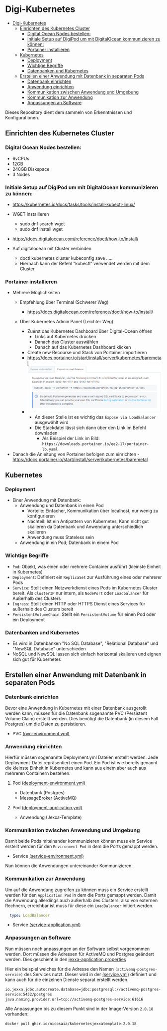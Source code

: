 # Digi-Kubernetes

- [Digi-Kubernetes](#digi-kubernetes)
  - [Einrichten des Kubernetes Cluster](#einrichten-des-kubernetes-cluster)
    - [Digital Ocean Nodes bestellen:](#digital-ocean-nodes-bestellen)
    - [Initiale Setup auf DigiPod um mit DigitalOcean kommunizieren zu können:](#initiale-setup-auf-digipod-um-mit-digitalocean-kommunizieren-zu-können)
    - [Portainer installieren](#portainer-installieren)
  - [Kubernetes](#kubernetes)
    - [Deployment](#deployment)
    - [Wichtige Begriffe](#wichtige-begriffe)
    - [Datenbanken und Kubernetes](#datenbanken-und-kubernetes)
  - [Erstellen einer Anwendung mit Datenbank in separaten Pods](#erstellen-einer-anwendung-mit-datenbank-in-separaten-pods)
    - [Datenbank einrichten](#datenbank-einrichten)
    - [Anwendung einrichten](#anwendung-einrichten)
    - [Kommunikation zwischen Anwendung und Umgebung](#kommunikation-zwischen-anwendung-und-umgebung)
    - [Kommunikation zur Anwendung](#kommunikation-zur-anwendung)
    - [Anpassungen an Software](#anpassungen-an-software)


Dieses Repository dient dem sammeln von Erkenntnissen und Konfigurationen.
## Einrichten des Kubernetes Cluster 

### Digital Ocean Nodes bestellen:

- 6vCPUs
- 12GB
- 240GB Diskspace
- 3 Nodes 

### Initiale Setup auf DigiPod um mit DigitalOcean kommunizieren zu können:

- https://kubernetes.io/docs/tasks/tools/install-kubectl-linux/
- WGET installieren
  - sudo dnf search wget
  - sudo dnf install wget
- https://docs.digitalocean.com/reference/doctl/how-to/install/ 

- Auf digitalocean mit Cluster verbinden
  - doctl kubernetes cluster kubeconfig save …..
  - Hiernach kann der Befehl “kubectl” verwendet werden mit dem Cluster


### Portainer installieren

- Mehrere Möglichkeiten
  - Empfehlung über Terminal (Schwerer Weg)
    - https://docs.digitalocean.com/reference/doctl/how-to/install/ 

  - Über Kubernetes Admin Panel (Leichter Weg)
    - Zuerst das Kubernetes Dashboard über Digital-Ocean öffnen
      - Links auf Kubernetes drücken
      - Danach das Cluster auswählen 
      - Danach auf das Kubernetes Dashboard klicken
    - Create new Recourse und Stack von Portainer importieren
    - https://docs.portainer.io/start/install/server/kubernetes/baremetal 
    - ![](/Pictures/Portainer.png "Portainer Auswahl")
      - An dieser Stelle ist es wichtig das ``Expose via LoadBalancer`` ausgewählt wird
      - Die Stackdatei lässt sich dann über den Link im Befehl downladen
        - Als Beispiel der Link im Bild: ``https://downloads.portainer.io/ee2-17/portainer-lb.yaml``
- Danach die Anleitung von Portainer befolgen zum einrichten
  -https://docs.portainer.io/start/install/server/kubernetes/baremetal


## Kubernetes

### Deployment

- Einer Anwendung mit Datenbank:
  - Anwendung und Datenbank in einen Pod
    - Vorteile: Einfacher, Kommunikation über localhost, nur wenig zu konfigurieren
    - Nachteil: Ist ein Antipattern von Kubernetes, Kann nicht gut skalieren  da Datenbank und Anwendung unterschiedlich skalieren
    - Anwendung muss Stateless sein
  - Anwendung in ein Pod; Datenbank in einem Pod


### Wichtige Begriffe

- `Pod`: Objekt, was einen oder mehrere Container ausführt (kleinste Einheit in Kubernetes)
- `Deployment`: Definiert ein `ReplicaSet` zur Ausführung eines oder mehrerer Pods 
- `Service`: Stellt einen Netzwerkdienst eines Pods im Kubernetes Cluster bereit. Als `ClusterIP` nur intern, als `NodePort` oder `Loadbalancer` für Außerhalb des Clusters
- `Ingress`: Stellt einen HTTP oder HTTPS Dienst eines Services für außerhalb des Clusters bereit 
- `PersistentVolumeChain`: Stellt ein `PersistentVolume` für einen Pod oder ein Deployment


### Datenbanken und Kubernetes 

- Es wird in Datenbanken "No SQL Database", "Relational Database" und "NewSQL Database" unterschieden
- NoSQL und NewSQL lassen sich einfach horizontal skalieren und eignen sich gut für Kubernetes
  

## Erstellen einer Anwendung mit Datenbank in separaten Pods


### Datenbank einrichten

Bevor eine Anwendung in Kubernetes mit einer Datenbank ausgerollt werden kann, müssen für die Datenbank sogenannte
PVC (Persistent Volume Claim) erstellt werden. Dies benötigt die Datenbank (in diesem Fall Postgres) um die Daten zu persistieren.

- PVC [(pvc-environment.yml)](/deploy/pvc-environment.yml)

### Anwendung einrichten

Hierfür müssen sogenannte Deployment.yml Dateien erstellt werden. Jede Deployment-Datei repräsentiert einen Pod.
Ein Pod ist wie bereits genannt die kleinste Einheit in Kubernetes und kann aus einem aber auch aus mehreren Containern bestehen.

1. Pod [(deployment-environment.yml)](/deploy/deployment-environment.yml)
   - Datenbank (Postgres)
   - MessageBroker (ActiveMQ)

2. Pod [(deployment-application.yml)](/deploy/deployment-application.yml)
   - Anwendung (Jexxa-Template)

### Kommunikation zwischen Anwendung und Umgebung 

Damit beide Pods miteinander kommunizieren können muss ein Service erstellt werden für den ``Environment Pod`` in dem die Ports gemappt werden.

- Service [(service-environment.yml)](/deploy/service-environment.yml)

Nun können die Anwendungen untereinander Kommunizieren.

### Kommunikation zur Anwendung

Um auf die Anwendung zugreifen zu können muss ein Service erstellt werden für den ``Application Pod`` in dem die Ports gemappt werden. 
Damit die Anwendung allerdings auch außerhalb des Clusters, also von externen Rechnern, erreichbar ist muss für diese ein ``LoadBalancer`` initiert werden. 

```yaml
  type: LoadBalancer
```

- Service [(service-application.yml)](/deploy/service-application.yml)

### Anpassungen an Software

Nun müssen noch anpassungen an der Software selbst vorgenommen werden. Dort müssen die Adressen für ActiveMQ und Postgres geändert werden. Dies geschieht in den [jexxa-application.properties](/src/main/resources/jexxa-application.properties)

Hier ein beispiel welches für die Adresse den Namen `(activemq-postgres-service)` des Services nutzt. Dieser wird in der [(service.yml)](/deploy/service-environment.yml) definiert und kann auch für die einzelnen Dienste separat erstellt werden.

```properties
io.jexxa.jdbc.autocreate.database=jdbc:postgresql://activemq-postgres-service:5432/postgres
java.naming.provider.url=tcp://activemq-postgres-service:61616
```

Alle Anpassungen bis zu diesem Punkt sind in der Image-Version `2.0.18` vorhanden:

```bash
docker pull ghcr.io/nicosaia/kubernetesjexxatemplate:2.0.18
```